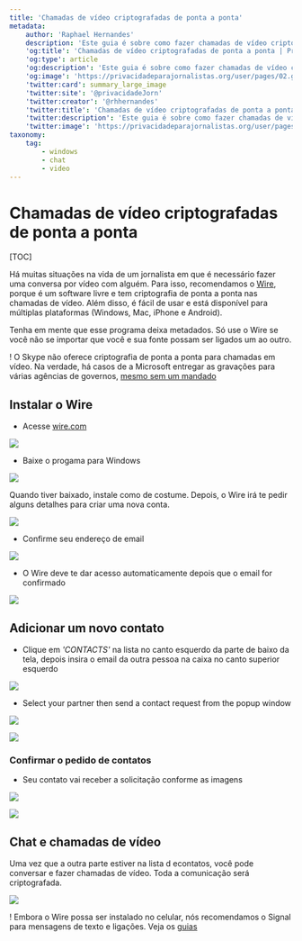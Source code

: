 ```yaml
---
title: 'Chamadas de vídeo criptografadas de ponta a ponta'
metadata:
    author: 'Raphael Hernandes'
    description: 'Este guia é sobre como fazer chamadas de vídeo criptografadas de ponta a ponta com o Wire'
    'og:title': 'Chamadas de vídeo criptografadas de ponta a ponta | Privacidade para Jornalistas'
    'og:type': article
    'og:description': 'Este guia é sobre como fazer chamadas de vídeo criptografadas de ponta a ponta com o Wire'
    'og:image': 'https://privacidadeparajornalistas.org/user/pages/02.guias/08.chamadas-video-criptografadas-ponta-a-ponta/wire-partner-2.png'
    'twitter:card': summary_large_image
    'twitter:site': '@privacidadeJorn'
    'twitter:creator': '@rhhernandes'
    'twitter:title': 'Chamadas de vídeo criptografadas de ponta a ponta | Privacidade para Jornalistas'
    'twitter:description': 'Este guia é sobre como fazer chamadas de vídeo criptografadas de ponta a ponta com o Wire'
    'twitter:image': 'https://privacidadeparajornalistas.org/user/pages/02.guias/08.chamadas-video-criptografadas-ponta-a-ponta/wire-partner-2.png'
taxonomy:
    tag:
        - windows
        - chat
        - video
---
```


# Chamadas de vídeo criptografadas de ponta a ponta

[TOC]

Há muitas situações na vida de um jornalista em que é necessário fazer uma conversa por vídeo com alguém. Para isso, recomendamos o [Wire][1], porque é um software livre e tem criptografia de ponta a ponta nas chamadas de vídeo. Além disso, é fácil de usar e está disponível para múltiplas plataformas (Windows, Mac, iPhone e Android).

Tenha em mente que esse programa deixa metadados. Só use o Wire se você não se importar que você e sua fonte possam ser ligados um ao outro.

! O Skype não oferece criptografia de ponta a ponta para chamadas em vídeo. Na verdade, há casos de a Microsoft entregar as gravações para várias agências de governos, [mesmo sem um mandado][2]

## Instalar o Wire

* Acesse [wire.com](https://wire.com?target=_blank)

![](wire-download-1.png?lightbox=1024&cropResize=600,600)

* Baixe o progama para Windows

![](wire-download-2.png?lightbox=1024&cropResize=600,600)

Quando tiver baixado, instale como de costume. Depois, o Wire irá te pedir alguns detalhes para criar uma nova conta.

![](wire-register-account-1.png?lightbox=1024&cropResize=600,600)

* Confirme seu endereço de email

![](wire-register-account-2.png?lightbox=1024&cropResize=600,600)

* O Wire deve te dar acesso automaticamente depois que o email for confirmado

![](wire-running-1.png?lightbox=1024&cropResize=600,600)

## Adicionar um novo contato

* Clique em _'CONTACTS'_ na lista no canto esquerdo da parte de baixo da tela, depois insira o email da outra pessoa na caixa no canto superior esquerdo

![](wire-adding-contact-1.png?lightbox=1024&cropResize=600,600)

* Select your partner then send a contact request from the popup window

![](wire-adding-contact-2.png?lightbox=1024&cropResize=600,600)

![](wire-adding-contact-3.png?lightbox=1024&cropResize=600,600)

### Confirmar o pedido de contatos

* Seu contato vai receber a solicitação conforme as imagens

![](wire-partner-1.png?lightbox=1024&cropResize=600,600)

![](wire-partner-2.png?lightbox=1024&cropResize=600,600)

## Chat e chamadas de vídeo

Uma vez que a outra parte estiver na lista d econtatos, você pode conversar e fazer chamadas de vídeo. Toda a comunicação será criptografada. 

![](wire-video-chat.png?lightbox=1024&cropResize=600,600)

! Embora o Wire possa ser instalado no celular, nós recomendamos o Signal para mensagens de texto e ligações. Veja os [guias][3]

[1]: https://wire.com/
[2]: https://en.wikipedia.org/wiki/Skype_security#Eavesdropping_by_design "Skype security"
[3]: /guias